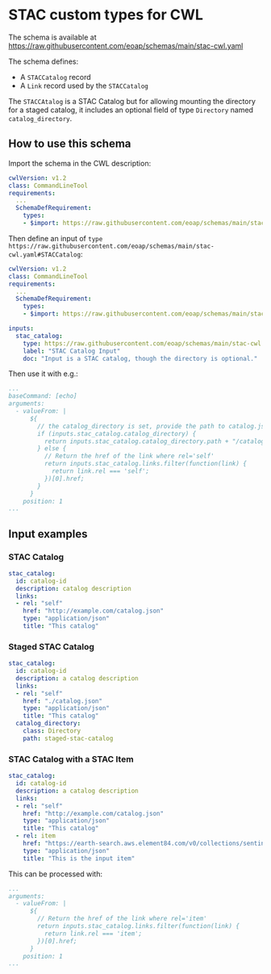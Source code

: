 # STAC custom types for CWL

The schema is available at https://raw.githubusercontent.com/eoap/schemas/main/stac-cwl.yaml

The schema defines: 

- A `STACCatalog` record
- A `Link` record used by the `STACCatalog`

The `STACCAtalog` is a STAC Catalog but for allowing mounting the directory for a staged catalog, it includes an optional field of type `Directory` named `catalog_directory`.

## How to use this schema

Import the schema in the CWL description:

```yaml
cwlVersion: v1.2
class: CommandLineTool
requirements:
  ...
  SchemaDefRequirement:
    types:
    - $import: https://raw.githubusercontent.com/eoap/schemas/main/stac-cwl.yaml
```

Then define an input of `type` `https://raw.githubusercontent.com/eoap/schemas/main/stac-cwl.yaml#STACCatalog`:

```yaml
cwlVersion: v1.2
class: CommandLineTool
requirements:
  ...
  SchemaDefRequirement:
    types:
    - $import: https://raw.githubusercontent.com/eoap/schemas/main/stac-cwl.yaml

inputs:
  stac_catalog:
    type: https://raw.githubusercontent.com/eoap/schemas/main/stac-cwl.yaml#STACCatalog
    label: "STAC Catalog Input"
    doc: "Input is a STAC catalog, though the directory is optional."
```

Then use it with e.g.:

```yaml
...
baseCommand: [echo]
arguments:
  - valueFrom: |
      ${
        // the catalog_directory is set, provide the path to catalog.json
        if (inputs.stac_catalog.catalog_directory) {
          return inputs.stac_catalog.catalog_directory.path + "/catalog.json";
        } else {
          // Return the href of the link where rel='self'
          return inputs.stac_catalog.links.filter(function(link) {
            return link.rel === 'self';
          })[0].href;
        }
      }
    position: 1
...
```

## Input examples

### STAC Catalog

```yaml
stac_catalog:
  id: catalog-id
  description: catalog description
  links: 
  - rel: "self"
    href: "http://example.com/catalog.json"
    type: "application/json"
    title: "This catalog"
```

### Staged STAC Catalog

```yaml
stac_catalog:
  id: catalog-id
  description: a catalog description
  links: 
  - rel: "self"
    href: "./catalog.json"
    type: "application/json"
    title: "This catalog"
  catalog_directory: 
    class: Directory
    path: staged-stac-catalog
```

### STAC Catalog with a STAC Item

```yaml
stac_catalog:
  id: catalog-id
  description: a catalog description
  links: 
  - rel: "self"
    href: "http://example.com/catalog.json"
    type: "application/json"
    title: "This catalog"
  - rel: item
    href: "https://earth-search.aws.element84.com/v0/collections/sentinel-s2-l2a-cogs/items/S2A_10TFK_20220524_0_L2A"
    type: "application/json"
    title: "This is the input item"
```

This can be processed with: 

```yaml
...
arguments:
  - valueFrom: |
      ${
        // Return the href of the link where rel='item'
        return inputs.stac_catalog.links.filter(function(link) {
          return link.rel === 'item';
        })[0].href;
      }
    position: 1
...
```